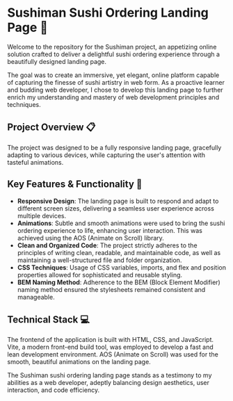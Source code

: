 # Sushiman Sushi Ordering Landing Page 🍣

Welcome to the repository for the Sushiman project, an appetizing online solution crafted to deliver a delightful sushi ordering experience through a beautifully designed landing page.

The goal was to create an immersive, yet elegant, online platform capable of capturing the finesse of sushi artistry in web form. As a proactive learner and budding web developer, I chose to develop this landing page to further enrich my understanding and mastery of web development principles and techniques.

## Project Overview 📋

The project was designed to be a fully responsive landing page, gracefully adapting to various devices, while capturing the user's attention with tasteful animations.

## Key Features & Functionality 🔑

- **Responsive Design**: The landing page is built to respond and adapt to different screen sizes, delivering a seamless user experience across multiple devices.
- **Animations**: Subtle and smooth animations were used to bring the sushi ordering experience to life, enhancing user interaction. This was achieved using the AOS (Animate on Scroll) library.
- **Clean and Organized Code**: The project strictly adheres to the principles of writing clean, readable, and maintainable code, as well as maintaining a well-structured file and folder organization.
- **CSS Techniques**: Usage of CSS variables, imports, and flex and position properties allowed for sophisticated and reusable styling.
- **BEM Naming Method**: Adherence to the BEM (Block Element Modifier) naming method ensured the stylesheets remained consistent and manageable.

## Technical Stack 💻

The frontend of the application is built with HTML, CSS, and JavaScript. Vite, a modern front-end build tool, was employed to develop a fast and lean development environment. AOS (Animate on Scroll) was used for the smooth, beautiful animations on the landing page.

The Sushiman sushi ordering landing page stands as a testimony to my abilities as a web developer, adeptly balancing design aesthetics, user interaction, and code efficiency.
